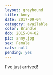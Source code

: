 ```yaml
---
layout: greyhound
title: Anny
date: 2017-09-04
category: available
color: Brindle
dob: 2015-04-02
pic: anny.jpg
sex: Female
cats: null
pending: yes
---
```


I've just arrived!
